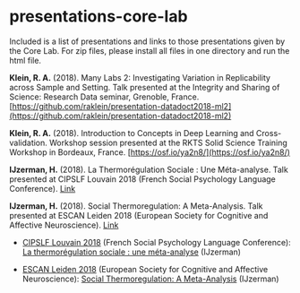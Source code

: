# presentations-core-lab
Included is a list of presentations and links to those presentations given by the Core Lab. For zip files, please install all files in one directory and run the html file. 

**Klein, R. A.** (2018). Many Labs 2: Investigating Variation in Replicability across Sample and Setting. Talk presented at the Integrity and Sharing of Science: Research Data seminar, Grenoble, France. [https://github.com/raklein/presentation-datadoct2018-ml2](https://github.com/raklein/presentation-datadoct2018-ml2)

**Klein, R. A.** (2018). Introduction to Concepts in Deep Learning and Cross-validation. Workshop session presented at the RKTS Solid Science Training Workshop in Bordeaux, France. [https://osf.io/ya2n8/](https://osf.io/ya2n8/)

**IJzerman, H.** (2018). La Thermorégulation Sociale : Une Méta-analyse. Talk presented at CIPSLF Louvain 2018 (French Social Psychology Language Conference). [Link](https://www.dropbox.com/sh/ewg4bpwxuhez84v/AAAYljtfiZkVwMP_T7EZpkEga?dl=0)

**IJzerman, H.** (2018). Social Thermoregulation: A Meta-Analysis. Talk presented at ESCAN Leiden 2018 (European Society for Cognitive and Affective Neuroscience). [Link](https://www.dropbox.com/s/69ponlhm7q6zyu8/ijzerman%20social%20thermo%20meta%20english%20%28install%20in%20one%20directory%29.zip?dl=0)

- <a href="https://cipslf2018.sciencesconf.org/">CIPSLF Louvain 2018</a> 
(French Social Psychology Language Conference): <a href="https://www.dropbox.com/sh/ewg4bpwxuhez84v/AAAYljtfiZkVwMP_T7EZpkEga?dl=0">La thermorégulation sociale : une méta-analyse</a> (IJzerman)

- <a href="https://escaneurosci.eu/p/dZ7xbq">ESCAN Leiden 2018</a> 
(European Society for Cognitive and Affective Neuroscience): <a href="https://www.dropbox.com/s/69ponlhm7q6zyu8/ijzerman%20social%20thermo%20meta%20english%20%28install%20in%20one%20directory%29.zip?dl=0">Social Thermoregulation: A Meta-Analysis</a> (IJzerman)
